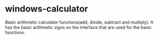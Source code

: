 # windows-calculator
Basic arithmetic calculator functions(add, divide, subtract and multiply). 
It has the basic arithmetic signs on the interface that are used for the basic functions. 
